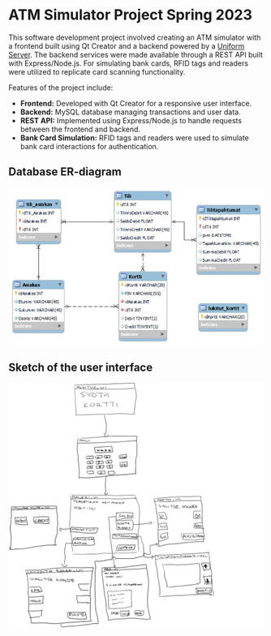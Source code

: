 # ATM Simulator Project Spring 2023

This software development project involved creating an ATM simulator with a frontend built using Qt Creator and a backend powered by a [Uniform Server](https://www.uniformserver.com/). The backend services were made available through a REST API built with Express/Node.js. For simulating bank cards, RFID tags and readers were utilized to replicate card scanning functionality.

Features of the project include:

- **Frontend:** Developed with Qt Creator for a responsive user interface.
- **Backend:** MySQL database managing transactions and user data.
- **REST API:** Implemented using Express/Node.js to handle requests between the frontend and backend.
- **Bank Card Simulation:** RFID tags and readers were used to simulate bank card interactions for authentication.

## Database ER-diagram

![ER-diagram](ER_diagrammi_v4.png)

## Sketch of the user interface

![ER-diagram](Käyttöliittymä.png)